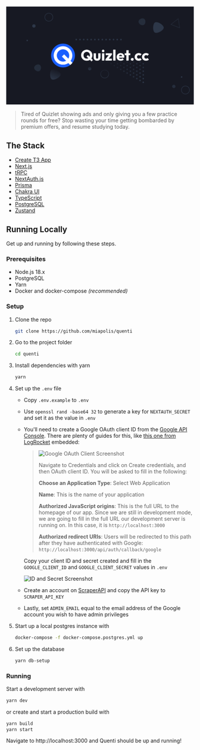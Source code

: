 [![og:image](./apps/next/public/og-image.png)](https://quenti)

> Tired of Quizlet showing ads and only giving you a few practice rounds for free? Stop wasting your time getting bombarded by premium offers, and resume studying today.

## The Stack

- [Create T3 App](https://create.t3.gg)
- [Next.js](https://nextjs.org)
- [tRPC](https://trpc.io)
- [NextAuth.js](https://next-auth.js.org)
- [Prisma](https://prisma.io)
- [Chakra UI](https://chakra-ui.com)
- [TypeScript](https://www.typescriptlang.org)
- [PostgreSQL](https://www.postgresql.org)
- [Zustand](https://github.com/pmndrs/zustand)

## Running Locally

Get up and running by following these steps.

### Prerequisites

- Node.js 18.x
- PostgreSQL
- Yarn
- Docker and docker-compose _(recommended)_

### Setup

1. Clone the repo

   ```sh
   git clone https://github.com/miapolis/quenti
   ```

2. Go to the project folder

   ```sh
   cd quenti
   ```

3. Install dependencies with yarn

   ```sh
   yarn
   ```

4. Set up the `.env` file

   - Copy `.env.example` to `.env`
   - Use `openssl rand -base64 32` to generate a key for `NEXTAUTH_SECRET` and set it as the value in `.env`
   - You'll need to create a Google OAuth client ID from the [Google API Console](https://console.developers.google.com/). There are plenty of guides for this, like [this one from LogRocket](https://blog.logrocket.com/nextauth-js-for-next-js-client-side-authentication/#create-a-google-oauth-app) embedded:

     > ![Google OAuth Client Screenshot](https://files.readme.io/eca93af-GCPStep2OAuth.png)
     >
     > Navigate to Credentials and click on Create credentials, and then OAuth client ID. You will be asked to fill in the following:
     >
     > **Choose an Application Type**: Select Web Application
     >
     > **Name**: This is the name of your application
     >
     > **Authorized JavaScript origins**: This is the full URL to the homepage of our app. Since we are still in development mode, we are going to fill in the full URL our development server is running on. In this case, it is `http://localhost:3000`
     >
     > **Authorized redirect URIs**: Users will be redirected to this path after they have authenticated with Google: `http://localhost:3000/api/auth/callback/google`

     Copy your client ID and secret created and fill in the `GOOGLE_CLIENT_ID` and `GOOGLE_CLIENT_SECRET` values in `.env`

     ![ID and Secret Screenshot](https://files.readme.io/a136be9-GCPOAuthstep5.png)

   - Create an account on [ScraperAPI](https://www.scraperapi.com) and copy the API key to `SCRAPER_API_KEY`
   - Lastly, set `ADMIN_EMAIL` equal to the email address of the Google account you wish to have admin privileges

5. Start up a local postgres instance with

   ```sh
   docker-compose -f docker-compose.postgres.yml up
   ```

6. Set up the database

   ```sh
   yarn db-setup
   ```

### Running

Start a development server with

```sh
yarn dev
```

or create and start a production build with

```
yarn build
yarn start
```

Navigate to http://localhost:3000 and Quenti should be up and running!
